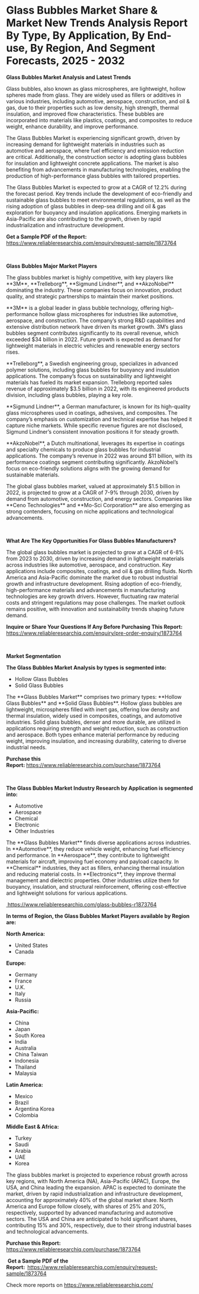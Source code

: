 <p><h1>Glass Bubbles Market Share & Market New Trends Analysis Report By Type, By Application, By End-use, By Region, And Segment Forecasts, 2025 - 2032</h1></p><p><strong>Glass Bubbles Market Analysis and Latest Trends</strong></p>
<p><p>Glass bubbles, also known as glass microspheres, are lightweight, hollow spheres made from glass. They are widely used as fillers or additives in various industries, including automotive, aerospace, construction, and oil & gas, due to their properties such as low density, high strength, thermal insulation, and improved flow characteristics. These bubbles are incorporated into materials like plastics, coatings, and composites to reduce weight, enhance durability, and improve performance.</p><p>The Glass Bubbles Market is experiencing significant growth, driven by increasing demand for lightweight materials in industries such as automotive and aerospace, where fuel efficiency and emission reduction are critical. Additionally, the construction sector is adopting glass bubbles for insulation and lightweight concrete applications. The market is also benefiting from advancements in manufacturing technologies, enabling the production of high-performance glass bubbles with tailored properties.</p><p>The Glass Bubbles Market is expected to grow at a CAGR of 12.2% during the forecast period. Key trends include the development of eco-friendly and sustainable glass bubbles to meet environmental regulations, as well as the rising adoption of glass bubbles in deep-sea drilling and oil & gas exploration for buoyancy and insulation applications. Emerging markets in Asia-Pacific are also contributing to the growth, driven by rapid industrialization and infrastructure development.</p></p>
<p><strong>Get a Sample PDF of the Report:&nbsp;</strong> <a href="https://www.reliableresearchiq.com/enquiry/request-sample/1873764?utm_campaign=1129&utm_medium=2&utm_source=Github&utm_content=ia&utm_term=25012025&utm_id=glass-bubbles">https://www.reliableresearchiq.com/enquiry/request-sample/1873764</a></p>
<p>&nbsp;</p>
<p><strong>Glass Bubbles Major Market Players</strong></p>
<p><p>The glass bubbles market is highly competitive, with key players like **3M**, **Trelleborg**, **Sigmund Lindner**, and **AkzoNobel** dominating the industry. These companies focus on innovation, product quality, and strategic partnerships to maintain their market positions.</p><p>**3M** is a global leader in glass bubble technology, offering high-performance hollow glass microspheres for industries like automotive, aerospace, and construction. The company’s strong R&D capabilities and extensive distribution network have driven its market growth. 3M’s glass bubbles segment contributes significantly to its overall revenue, which exceeded $34 billion in 2022. Future growth is expected as demand for lightweight materials in electric vehicles and renewable energy sectors rises.</p><p>**Trelleborg**, a Swedish engineering group, specializes in advanced polymer solutions, including glass bubbles for buoyancy and insulation applications. The company’s focus on sustainability and lightweight materials has fueled its market expansion. Trelleborg reported sales revenue of approximately $3.5 billion in 2022, with its engineered products division, including glass bubbles, playing a key role.</p><p>**Sigmund Lindner**, a German manufacturer, is known for its high-quality glass microspheres used in coatings, adhesives, and composites. The company’s emphasis on customization and technical expertise has helped it capture niche markets. While specific revenue figures are not disclosed, Sigmund Lindner’s consistent innovation positions it for steady growth.</p><p>**AkzoNobel**, a Dutch multinational, leverages its expertise in coatings and specialty chemicals to produce glass bubbles for industrial applications. The company’s revenue in 2022 was around $11 billion, with its performance coatings segment contributing significantly. AkzoNobel’s focus on eco-friendly solutions aligns with the growing demand for sustainable materials.</p><p>The global glass bubbles market, valued at approximately $1.5 billion in 2022, is projected to grow at a CAGR of 7-9% through 2030, driven by demand from automotive, construction, and energy sectors. Companies like **Ceno Technologies** and **Mo-Sci Corporation** are also emerging as strong contenders, focusing on niche applications and technological advancements.</p></p>
<p>&nbsp;</p>
<p><strong>What Are The Key Opportunities For Glass Bubbles Manufacturers?</strong></p>
<p><p>The global glass bubbles market is projected to grow at a CAGR of 6-8% from 2023 to 2030, driven by increasing demand in lightweight materials across industries like automotive, aerospace, and construction. Key applications include composites, coatings, and oil & gas drilling fluids. North America and Asia-Pacific dominate the market due to robust industrial growth and infrastructure development. Rising adoption of eco-friendly, high-performance materials and advancements in manufacturing technologies are key growth drivers. However, fluctuating raw material costs and stringent regulations may pose challenges. The market outlook remains positive, with innovation and sustainability trends shaping future demand.</p></p>
<p><strong>Inquire or Share Your Questions If Any Before Purchasing This Report:</strong> <a href="https://www.reliableresearchiq.com/enquiry/pre-order-enquiry/1873764?utm_campaign=1129&utm_medium=2&utm_source=Github&utm_content=ia&utm_term=25012025&utm_id=glass-bubbles">https://www.reliableresearchiq.com/enquiry/pre-order-enquiry/1873764</a></p>
<p>&nbsp;</p>
<p><strong>Market Segmentation</strong></p>
<p><strong>The Glass Bubbles Market Analysis by types is segmented into:</strong></p>
<p><ul><li>Hollow Glass Bubbles</li><li>Solid Glass Bubbles</li></ul></p>
<p><p>The **Glass Bubbles Market** comprises two primary types: **Hollow Glass Bubbles** and **Solid Glass Bubbles**. Hollow glass bubbles are lightweight, microspheres filled with inert gas, offering low density and thermal insulation, widely used in composites, coatings, and automotive industries. Solid glass bubbles, denser and more durable, are utilized in applications requiring strength and weight reduction, such as construction and aerospace. Both types enhance material performance by reducing weight, improving insulation, and increasing durability, catering to diverse industrial needs.</p></p>
<p><strong>Purchase this Report:&nbsp;</strong><a href="https://www.reliableresearchiq.com/purchase/1873764?utm_campaign=1129&utm_medium=2&utm_source=Github&utm_content=ia&utm_term=25012025&utm_id=glass-bubbles">https://www.reliableresearchiq.com/purchase/1873764</a></p>
<p>&nbsp;</p>
<p><strong>The Glass Bubbles Market Industry Research by Application is segmented into:</strong></p>
<p><ul><li>Automotive</li><li>Aerospace</li><li>Chemical</li><li>Electronic</li><li>Other Industries</li></ul></p>
<p><p>The **Glass Bubbles Market** finds diverse applications across industries. In **Automotive**, they reduce vehicle weight, enhancing fuel efficiency and performance. In **Aerospace**, they contribute to lightweight materials for aircraft, improving fuel economy and payload capacity. In **Chemical** industries, they act as fillers, enhancing thermal insulation and reducing material costs. In **Electronics**, they improve thermal management and dielectric properties. Other industries utilize them for buoyancy, insulation, and structural reinforcement, offering cost-effective and lightweight solutions for various applications.</p></p>
<p><a href="https://www.reliableresearchiq.com/glass-bubbles-r1873764?utm_campaign=1129&utm_medium=2&utm_source=Github&utm_content=ia&utm_term=25012025&utm_id=glass-bubbles">&nbsp;https://www.reliableresearchiq.com/glass-bubbles-r1873764</a></p>
<p><strong>In terms of Region, the Glass Bubbles Market Players available by Region are:</strong></p>
<p>
    <p> <strong> North America: </strong>
        <ul>
            <li>United States</li>
            <li>Canada</li>
        </ul>
        </p> 
    <p> <strong> Europe: </strong>
        <ul>
            <li>Germany</li>
            <li>France</li>
            <li>U.K.</li>
            <li>Italy</li>
            <li>Russia</li>
        </ul>
        </p> 
    <p> <strong> Asia-Pacific: </strong>
        <ul>
            <li>China</li>
            <li>Japan</li>
            <li>South Korea</li>
            <li>India</li>
            <li>Australia</li>
            <li>China Taiwan</li>
            <li>Indonesia</li>
            <li>Thailand</li>
            <li>Malaysia</li>
        </ul>
        </p> 
    <p> <strong> Latin America: </strong>
        <ul>
            <li>Mexico</li>
            <li>Brazil</li>
            <li>Argentina Korea</li>
            <li>Colombia</li>
        </ul>
        </p> 
    <p> <strong> Middle East & Africa: </strong>
        <ul>
            <li>Turkey</li>
            <li>Saudi</li>
            <li>Arabia</li>
            <li>UAE</li>
            <li>Korea</li>
        </ul>
    </p>
    </p>
<p><p>The glass bubbles market is projected to experience robust growth across key regions, with North America (NA), Asia-Pacific (APAC), Europe, the USA, and China leading the expansion. APAC is expected to dominate the market, driven by rapid industrialization and infrastructure development, accounting for approximately 40% of the global market share. North America and Europe follow closely, with shares of 25% and 20%, respectively, supported by advanced manufacturing and automotive sectors. The USA and China are anticipated to hold significant shares, contributing 15% and 30%, respectively, due to their strong industrial bases and technological advancements.</p></p>
<p><strong>Purchase this Report: </strong><a href="https://www.reliableresearchiq.com/purchase/1873764?utm_campaign=1129&utm_medium=2&utm_source=Github&utm_content=ia&utm_term=25012025&utm_id=glass-bubbles">https://www.reliableresearchiq.com/purchase/1873764</a></p>
<p>&nbsp;<strong>Get a Sample PDF of the Report:&nbsp;&nbsp;</strong><a href="https://www.reliableresearchiq.com/enquiry/request-sample/1873764?utm_campaign=1129&utm_medium=2&utm_source=Github&utm_content=ia&utm_term=25012025&utm_id=glass-bubbles">https://www.reliableresearchiq.com/enquiry/request-sample/1873764</a></p>
<p><strong></strong></p>
<p>Check more reports on <a href="https://www.reliableresearchiq.com/?utm_campaign=1129&utm_medium=2&utm_source=Github&utm_content=ia&utm_term=25012025&utm_id=glass-bubbles">https://www.reliableresearchiq.com/</a></p>